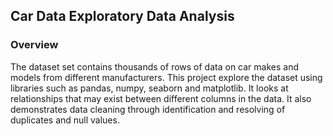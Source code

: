 <h2> Car Data Exploratory Data Analysis</h2>

<h3>Overview</h3>
The dataset set contains thousands of rows of data on car makes and models from different manufacturers. This project explore the dataset using libraries such as pandas, numpy, seaborn and matplotlib. It looks at relationships that may exist between different columns in the data. It also demonstrates data cleaning through identification and resolving of duplicates and null values.
